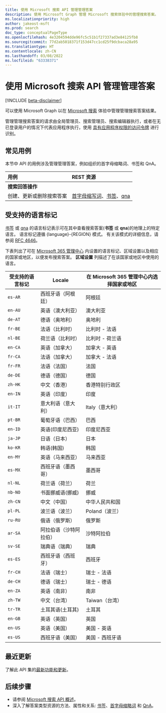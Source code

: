 ```yaml
---
title: 使用 Microsoft 搜索 API 管理管理答案
description: 使用 Microsoft Graph 管理 Microsoft 搜索体验中的管理搜索答案。
ms.localizationpriority: high
author: jakeost-msft
ms.prod: search
doc_type: conceptualPageType
ms.openlocfilehash: 4e3204594dde96fc5c51b1f27337ad3e84125fb8
ms.sourcegitcommit: 77d2ab5018371f153d47cc1cd25f9dcbaca28a95
ms.translationtype: HT
ms.contentlocale: zh-CN
ms.lasthandoff: 03/08/2022
ms.locfileid: "63338371"
---
```

# <a name="use-the-microsoft-search-api-to-manage-administrative-answers"></a>使用 Microsoft 搜索 API 管理管理答案

[!INCLUDE [beta-disclaimer](../../includes/beta-disclaimer.md)]

可以使用 Microsoft Graph 以在 [Microsoft 搜索](/microsoftsearch/overview-microsoft-search) 体验中管理管理搜索答案结果。

管理管理搜索答案的请求由全局管理员、搜索管理员、搜索编辑器执行，或者在无已登录用户的情况下代表应用程序执行，使用 [具有应用程序权限的访问令牌](/graph/auth-v2-service) 进行识别。

## <a name="common-use-cases"></a>常见用例

本节中 API 的用例涉及管理管理答案，例如组织的首字母缩略词、书签和 QnA。

| 用例                                        | REST 资源                              |
|:-------------------------------------------------|:--------------------------------------------|
| **搜索回答操作**                        |                                             |
| 创建、更新或删除搜索答案        | [首字母缩写词](search-acronym.md)、[书签](search-bookmark.md)、[qna](search-qna.md) |

## <a name="supported-language-tags"></a>受支持的语言标记
[书签](search-bookmark.md) 或 [qna](search-qna.md) 的语言标记表示可在其中查看搜索答案(**书签** 或 **qna**)的地理上的特定语言。 语言标记遵循 {language}-{REGION} 模式。 有关该模式的详细信息，请参阅 [RFC 4646](https://datatracker.ietf.org/doc/html/rfc4646)。

下表列出了可在 [Microsoft 365 管理中心](https://admin.microsoft.com/) 内设置的语言标记、区域设置以及相应的国家或地区，以便发布搜索答案。 **区域设置** 列描述了在该国家或地区中使用的语言。

| 受支持的语言标记 | Locale | 在 Microsoft 365 管理中心内选择国家或地区  |
| ----------- | ----------  | ----------  |
|`es-AR`| 西班牙语（阿根廷） | 阿根廷 | 
|`en-AU`| 英语（澳大利亚） | 澳大利亚 |
|`de-AT`| 德语（奥地利） |奥地利 | 
|`fr-BE`| 法语（比利时） |比利时 - 法语 | 
|`nl-BE`| 荷兰语（比利时） | 比利时 - 荷兰语 | 
|`en-CA`| 英语（加拿大） | 加拿大 - 英语 | 
|`fr-CA`| 法语（加拿大） | 加拿大 - 法语 | 
|`fr-FR`| 法语（法国） | 法国 | 
|`de-DE`| 德语（德国） | 德国 | 
|`zh-HK`| 中文（香港） | 香港特别行政区 |
|`en-IN`| 英语（印度） | 印度 |
|`it-IT`| 意大利语（意大利） | Italy（意大利） |
|`pt-BR`| 葡萄牙语（巴西） | 巴西 |
|`en-ID`| 英语(印度尼西亚) | 印度尼西亚 |
|`ja-JP`| 日语（日本） | 日本 |
|`ko-KR`| 韩语(韩国) | 韩国 |
|`en-MY`| 英语（马来西亚） | 马来西亚 |
|`es-MX`| 西班牙语（墨西哥） | 墨西哥 |
|`nl-NL`| 荷兰语（荷兰） | 荷兰 |
|`nb-NO`| 书面挪威语(挪威) | 挪威 |
|`zh-CN`| 中文（中国） | 中华人民共和国 |
|`pl-PL`| 波兰语（波兰） | Poland（波兰） |
|`ru-RU`| 俄语（俄罗斯） | 俄罗斯 |
|`ar-SA`| 阿拉伯语（沙特阿拉伯） | 沙特阿拉伯 |
|`sv-SE`| 瑞典语（瑞典） | 瑞典 |
|`es-ES`| 西班牙语（西班牙） | 西班牙 |
|`fr-CH`| 法语（瑞士） | 瑞士 - 法语 |
|`de-CH`| 德语（瑞士） | 瑞士 - 德语 |
|`en-ZA`| 英语（南非） | 南非 |
|`zh-TW`| 中文（台湾） | Taiwan（台湾） |
|`tr-TR`| 土耳其语(土耳其) | 土耳其 |
|`en-GB`| 英语（英国） | 英国 |
|`en-US`| 英语（美国） | 美国 - 英语 |
|`es-US`| 西班牙语（美国） | 美国 - 西班牙语 |

## <a name="whats-new"></a>最近更新
了解此 API 集的[最新功能和更新](/graph/whats-new-overview)。

## <a name="next-steps"></a>后续步骤

- 请参阅 [Microsoft 搜索 API 概述](/graph/search-concept-overview)。
- 深入了解答案类型资源的方法、属性和关系: [书签](search-bookmark.md)、[首字母缩略词](search-acronym.md) 和 [QnA](search-qna.md)。

